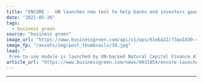 ```yaml
---
title: "ENCORE -  UN launches new tool to help banks and investors gauge their exposure to biodiversity destruction"
date: "2021-05-26"
tags: 
  - business green
source: "business green"
image_url: "https://www.businessgreen.com/api/v1/wps/61eba22/73aa1830-42e4-4b5d-844c-125061e0cff2/5/iStock-867742386-185x114.jpg"
image_fp: "/assets/img/post_thumbnails/34.jpg"
lead: "
 Free-to-use module is launched by UN-backed Natural Capital Finance Alliance, as Green Finance Institute publishes recommendations for how UK finance can help develop a nature-positive economy ..."
article_url: "https://www.businessgreen.com/news/4031854/encore-launches-tool-help-banks-investors-gauge-exposure-biodiversity-destruction"
---
```


---
